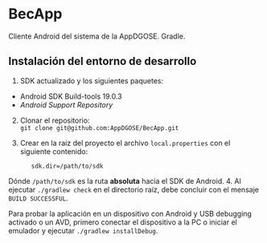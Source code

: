 BecApp
=======

Cliente Android del sistema de la AppDGOSE. Gradle.


## Instalación del entorno de desarrollo ##

1. SDK actualizado y los siguientes paquetes:
  * Android SDK Build-tools 19.0.3
  *  _Android Support Repository_
2. Clonar el repositorio:  
  `git clone git@github.com:AppDGOSE/BecApp.git`
3. Crear en la raiz del proyecto el archivo `local.properties` con el siguiente contenido:  

          sdk.dir=/path/to/sdk  

  Dónde `/path/to/sdk` es la ruta __absoluta__ hacia el SDK de Android.
4. Al ejecutar `./gradlew check` en el directorio raíz, debe concluir con el mensaje `BUILD SUCCESSFUL`.

Para probar la aplicación en un dispositivo con Android y USB debugging activado o un AVD, primero conectar el dispositivo a la PC o iniciar el emulador y ejecutar `./gradlew installDebug`.
